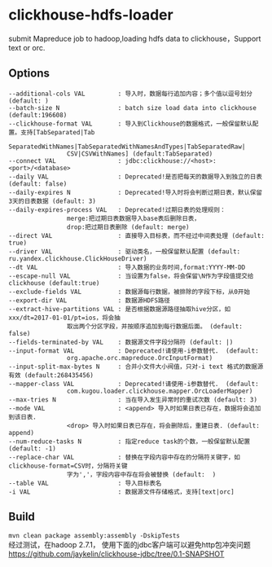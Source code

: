 # clickhouse-hdfs-loader
submit Mapreduce job to hadoop,loading hdfs data to clickhouse，Support text or orc.
## Options
	--additional-cols VAL         : 导入时，数据每行追加内容；多个值以逗号划分 (default: )
	--batch-size N                : batch size load data into clickhouse (default:196608)
	--clickhouse-format VAL       : 导入到Clickhouse的数据格式，一般保留默认配置。支持[TabSeparated|Tab
					SeparatedWithNames|TabSeparatedWithNamesAndTypes|TabSeparatedRaw|
					CSV|CSVWithNames] (default:TabSeparated)
	--connect VAL                 : jdbc:clickhouse://<host>:<port>/<database>
	--daily VAL                   : Deprecated!是否把每天的数据导入到独立的日表 (default: false)
	--daily-expires N             : Deprecated!导入时将会判断过期日表，默认保留3天的日表数据 (default: 3)
	--daily-expires-process VAL   : Deprecated!过期日表的处理规则：
					merge:把过期日表数据导入base表后删除日表，
					drop:把过期日表删除 (default: merge)
	--direct VAL                  : 直接导入目标表，而不经过中间表处理 (default: true)
	--driver VAL                  : 驱动类名，一般保留默认配置 (default: ru.yandex.clickhouse.ClickHouseDriver)
	--dt VAL                      : 导入数据的业务时间,format:YYYY-MM-DD
	--escape-null VAL             : 当设置为false，将会保留\N作为字段值提交给clickhouse (default:true)
	--exclude-fields VAL          : 数据源每行数据，被排除的字段下标，从0开始
	--export-dir VAL              : 数据源HDFS路径
	--extract-hive-partitions VAL : 是否根据数据源路径抽取hive分区，如xxx/dt=2017-01-01/pt=ios，将会抽
					取出两个分区字段，并按顺序追加到每行数据后面。 (default: false)
	--fields-terminated-by VAL    : 数据源文件字段分隔符 (default: |)
	--input-format VAL            : Deprecated!请使用-i参数替代.  (default:
					org.apache.orc.mapreduce.OrcInputFormat)
	--input-split-max-bytes N     : 合并小文件大小阀值，只对-i text 格式的数据源有效 (default:268435456)
	--mapper-class VAL            : Deprecated!请使用-i参数替代.  (default:
					com.kugou.loader.clickhouse.mapper.OrcLoaderMapper)
	--max-tries N                 : 当在导入发生异常时的重试次数 (default: 3)
	--mode VAL                    : <append> 导入时如果日表已存在，数据将会追加到该日表.
					<drop> 导入时如果日表已存在，将会删除后，重建日表. (default: append)
	--num-reduce-tasks N          : 指定reduce task的个数，一般保留默认配置 (default: -1)
	--replace-char VAL            : 替换在字段内容中存在的分隔符关键字，如clickhouse-format=CSV时，分隔符关键
					字为','，字段内容中存在将会被替换 (default:  )
	--table VAL                   : 导入目标表名
	-i VAL                        : 数据源文件存储格式，支持[text|orc]

## Build
`mvn clean package assembly:assembly -DskipTests`  
经过测试，在hadoop 2.7.1， 使用下面的jdbc客户端可以避免http包冲突问题
https://github.com/jaykelin/clickhouse-jdbc/tree/0.1-SNAPSHOT